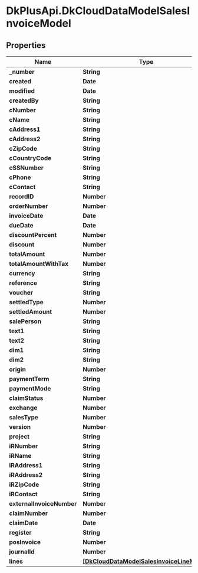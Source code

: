 # DkPlusApi.DkCloudDataModelSalesInvoiceModel

## Properties
Name | Type | Description | Notes
------------ | ------------- | ------------- | -------------
**_number** | **String** |  | [optional] 
**created** | **Date** |  | [optional] 
**modified** | **Date** |  | [optional] 
**createdBy** | **String** |  | [optional] 
**cNumber** | **String** |  | [optional] 
**cName** | **String** |  | [optional] 
**cAddress1** | **String** |  | [optional] 
**cAddress2** | **String** |  | [optional] 
**cZipCode** | **String** |  | [optional] 
**cCountryCode** | **String** |  | [optional] 
**cSSNumber** | **String** |  | [optional] 
**cPhone** | **String** |  | [optional] 
**cContact** | **String** |  | [optional] 
**recordID** | **Number** |  | [optional] 
**orderNumber** | **Number** |  | [optional] 
**invoiceDate** | **Date** |  | [optional] 
**dueDate** | **Date** |  | [optional] 
**discountPercent** | **Number** |  | [optional] 
**discount** | **Number** |  | [optional] 
**totalAmount** | **Number** |  | [optional] 
**totalAmountWithTax** | **Number** |  | [optional] 
**currency** | **String** |  | [optional] 
**reference** | **String** |  | [optional] 
**voucher** | **String** |  | [optional] 
**settledType** | **Number** |  | [optional] 
**settledAmount** | **Number** |  | [optional] 
**salePerson** | **String** |  | [optional] 
**text1** | **String** |  | [optional] 
**text2** | **String** |  | [optional] 
**dim1** | **String** |  | [optional] 
**dim2** | **String** |  | [optional] 
**origin** | **Number** |  | [optional] 
**paymentTerm** | **String** |  | [optional] 
**paymentMode** | **String** |  | [optional] 
**claimStatus** | **Number** |  | [optional] 
**exchange** | **Number** |  | [optional] 
**salesType** | **Number** |  | [optional] 
**version** | **Number** |  | [optional] 
**project** | **String** |  | [optional] 
**iRNumber** | **String** |  | [optional] 
**iRName** | **String** |  | [optional] 
**iRAddress1** | **String** |  | [optional] 
**iRAddress2** | **String** |  | [optional] 
**iRZipCode** | **String** |  | [optional] 
**iRContact** | **String** |  | [optional] 
**externalInvoiceNumber** | **Number** |  | [optional] 
**claimNumber** | **Number** |  | [optional] 
**claimDate** | **Date** |  | [optional] 
**register** | **String** |  | [optional] 
**posInvoice** | **Number** |  | [optional] 
**journalId** | **Number** |  | [optional] 
**lines** | [**[DkCloudDataModelSalesInvoiceLineModel]**](DkCloudDataModelSalesInvoiceLineModel.md) |  | [optional] 


